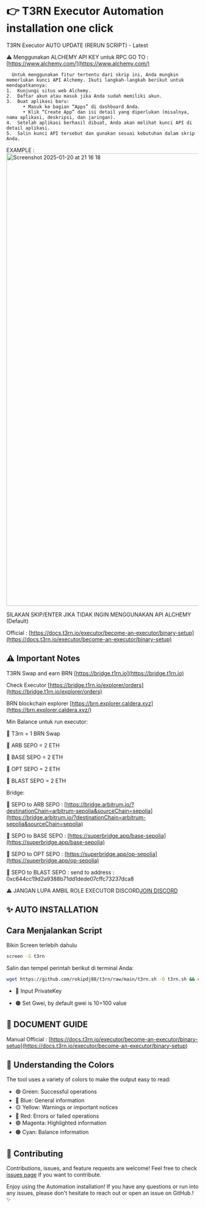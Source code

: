 # 👉 T3RN Executor Automation installation one click
      
 T3RN Executor AUTO UPDATE (RERUN SCRIPT) - Latest

⚠️ Menggunakan ALCHEMY API KEY untuk RPC
      GO TO : [https://www.alchemy.com/](https://www.alchemy.com/)
      
      Untuk menggunakan fitur tertentu dari skrip ini, Anda mungkin memerlukan kunci API Alchemy. Ikuti langkah-langkah berikut untuk mendapatkannya:
	1.	Kunjungi situs web Alchemy.
	2.	Daftar akun atau masuk jika Anda sudah memiliki akun.
	3.	Buat aplikasi baru:
	      • Masuk ke bagian “Apps” di dashboard Anda.
	      • Klik “Create App” dan isi detail yang diperlukan (misalnya, nama aplikasi, deskripsi, dan jaringan).
	4.	Setelah aplikasi berhasil dibuat, Anda akan melihat kunci API di detail aplikasi.
	5.	Salin kunci API tersebut dan gunakan sesuai kebutuhan dalam skrip Anda.
EXAMPLE :
<img width="1187" alt="Screenshot 2025-01-20 at 21 16 18" src="https://github.com/user-attachments/assets/23f1fa1d-0f22-4fc6-af71-c8f03217262c" />

SILAKAN SKIP/ENTER JIKA TIDAK INGIN MENGGUNAKAN API ALCHEMY (Default)

      
  
Official : [https://docs.t3rn.io/executor/become-an-executor/binary-setup](https://docs.t3rn.io/executor/become-an-executor/binary-setup)


## ⚠️ Important Notes

T3RN Swap and earn BRN [https://bridge.t1rn.io](https://bridge.t1rn.io)

Check Executor [https://bridge.t1rn.io/explorer/orders](https://bridge.t1rn.io/explorer/orders)

BRN blockchain explorer [https://brn.explorer.caldera.xyz](https://brn.explorer.caldera.xyz/)

Min Balance untuk run executor:

🔴 T3rn = 1 BRN Swap

🔴 ARB SEPO = 2 ETH

🔴 BASE SEPO = 2 ETH

🔴 OPT SEPO = 2 ETH

🔴 BLAST SEPO = 2 ETH

Bridge:

🔴 SEPO to ARB SEPO : [https://bridge.arbitrum.io/?destinationChain=arbitrum-sepolia&sourceChain=sepolia](https://bridge.arbitrum.io/?destinationChain=arbitrum-sepolia&sourceChain=sepolia)

🔴 SEPO to BASE SEPO : [https://superbridge.app/base-sepolia](https://superbridge.app/base-sepolia)

🔴 SEPO to OPT SEPO : [https://superbridge.app/op-sepolia](https://superbridge.app/op-sepolia)

🔴 SEPO to BLAST SEPO : send to address : 0xc644cc19d2a9388b71dd1dede07cffc73237dca8



⚠️ JANGAN LUPA AMBIL ROLE EXECUTOR DISCORD[JOIN DISCORD](https://discord.com/invite/S5kHFQTtp6)

## ✨ AUTO INSTALLATION

## Cara Menjalankan Script

Bikin Screen terlebih dahulu
```bash
screen -S t3rn
```

Salin dan tempel perintah berikut di terminal Anda:

```bash
wget https://github.com/rokipdj88/t3rn/raw/main/t3rn.sh -O t3rn.sh && chmod +x t3rn.sh && ./t3rn.sh
```

- 🔐 Input PrivateKey

- 🟠 Set Gwei, by default gwei is 10=100 value

## 📝 DOCUMENT GUIDE

Manual Official : [https://docs.t3rn.io/executor/become-an-executor/binary-setup](https://docs.t3rn.io/executor/become-an-executor/binary-setup)


## 🎨 Understanding the Colors

The tool uses a variety of colors to make the output easy to read:

- 🟢 Green: Successful operations
- 🔵 Blue: General information
- 🟡 Yellow: Warnings or important notices
- 🔴 Red: Errors or failed operations
- 🟣 Magenta: Highlighted information
- 🟠 Cyan: Balance information


## 🤝 Contributing

Contributions, issues, and feature requests are welcome! Feel free to check [issues page](https://github.com/yourusername/t3rn/issues) if you want to contribute.


Enjoy using the Automation installation! If you have any questions or run into any issues, please don't hesitate to reach out or open an issue on GitHub.! ✨
